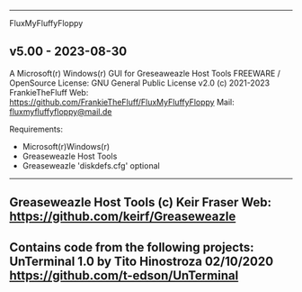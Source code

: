 -----------------------------------------------------------------
FluxMyFluffyFloppy

v5.00 - 2023-08-30
-----------------------------------------------------------------
A Microsoft(r) Windows(r) GUI for Greseaweazle Host Tools
FREEWARE / OpenSource
License: GNU General Public License v2.0
(c) 2021-2023 FrankieTheFluff
Web: https://github.com/FrankieTheFluff/FluxMyFluffyFloppy
Mail: fluxmyfluffyfloppy@mail.de

Requirements: 
- Microsoft(r)Windows(r) 
- Greaseweazle Host Tools
- Greaseweazle 'diskdefs.cfg' optional
-----------------------------------------------------------------
Greaseweazle Host Tools (c) Keir Fraser
Web: https://github.com/keirf/Greaseweazle
-----------------------------------------------------------------
Contains code from the following projects:
UnTerminal 1.0 by Tito Hinostroza 02/10/2020
https://github.com/t-edson/UnTerminal
-----------------------------------------------------------------
